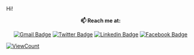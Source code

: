 Hi!

<div align="center">
  
  **📫 Reach me at:**<br>

[![Gmail Badge](https://img.shields.io/badge/-Gmail-c14438?style=flat-square&logo=Gmail&logoColor=white&link=mailto:adizimmerman1@gmail.com)](mailto:adizimmerman1@gmail.com)
  [![Twitter Badge](https://img.shields.io/badge/-Twitter-1ca0f1?style=flat-square&labelColor=1ca0f1&logo=twitter&logoColor=white&link=https://twitter.com/adizim)](https://twitter.com/opakholis)
  [![Linkedin Badge](https://img.shields.io/badge/-LinkedIn-blue?style=flat-square&logo=Linkedin&logoColor=white&link=https://www.linkedin.com/in/adizim/)](https://www.linkedin.com/in/opakholis)
  [![Facebook  Badge](https://img.shields.io/badge/Facebook-%231877F2.svg?&style=flat-square&logo=facebook&logoColor=white)](https://facebook.com/adi.zimmerman.7)

</div>

[![ViewCount](https://views.whatilearened.today/views/github/ismlhbb/ismlhbb.svg?cache=remove)](#)
